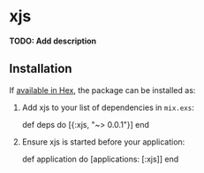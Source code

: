 # xjs 

**TODO: Add description**

## Installation

If [available in Hex](https://hex.pm/docs/publish), the package can be installed as:

  1. Add xjs to your list of dependencies in `mix.exs`:

        def deps do
          [{:xjs, "~> 0.0.1"}]
        end

  2. Ensure xjs is started before your application:

        def application do
          [applications: [:xjs]]
        end

